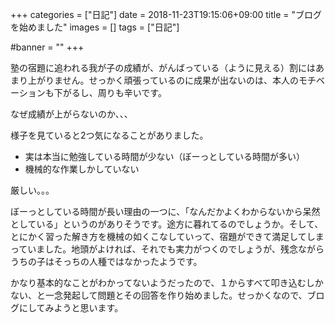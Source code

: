 +++
categories = ["日記"]
date = 2018-11-23T19:15:06+09:00
title = "ブログを始めました"
images = []
tags = ["日記"]

#banner = ""
+++

塾の宿題に追われる我が子の成績が、がんばっている（ように見える）割にはあまり上がりません。せっかく頑張っているのに成果が出ないのは、本人のモチベーションも下がるし、周りも辛いです。

なぜ成績が上がらないのか、、、

<!--more-->

様子を見ていると2つ気になることがありました。

* 実は本当に勉強している時間が少ない（ぼーっとしている時間が多い）
* 機械的な作業しかしていない

厳しい。。。

ぼーっとしている時間が長い理由の一つに、「なんだかよくわからないから呆然としている」というのがありそうです。途方に暮れてるのでしょうか。そして、とにかく習った解き方を機械の如くこなしていって、宿題ができて満足してしまっていました。地頭がよければ、それでも実力がつくのでしょうが、残念ながらうちの子はそっちの人種ではなかったようです。

かなり基本的なことがわかってないようだったので、１からすべて叩き込むしかない、と一念発起して問題とその回答を作り始めました。せっかくなので、ブログにしてみようと思います。